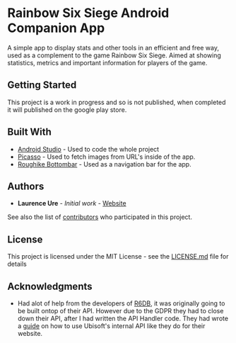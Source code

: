 # Rainbow Six Siege Android Companion App
A simple app to display stats and other tools in an efficient and free way, used as a complement to the game Rainbow Six Siege. Aimed at showing statistics, metrics and important information for players of the game.

## Getting Started

This project is a work in progress and so is not published, when completed it will published on the google play store.

## Built With

* [Android Studio](https://developer.android.com/studio/) - Used to code the whole project
* [Picasso](https://github.com/square/picasso) - Used to fetch images from URL's inside of the app.
* [Roughike Bottombar](https://github.com/roughike/BottomBar) - Used as a navigation bar for the app.

## Authors

* **Laurence Ure** - *Initial work* - [Website](www.laurenceure.me)

See also the list of [contributors](https://github.com/your/project/contributors) who participated in this project.

## License

This project is licensed under the MIT License - see the [LICENSE.md](LICENSE.md) file for details

## Acknowledgments

* Had alot of help from the developers of [R6DB](https://www.r6db.com), it was originally going to be built ontop of their API. However due to the GDPR they had to close down their API, after I had written the API Handler code. They had wrote a [guide](https://github.com/r6db/r6db/wiki/Ubi-Api) on how to use Ubisoft's internal API like they do for their website.
